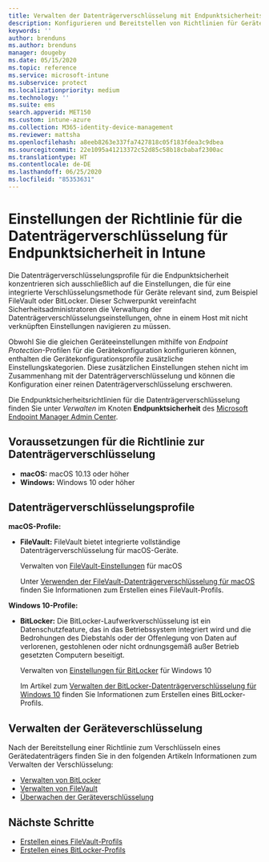 ```yaml
---
title: Verwalten der Datenträgerverschlüsselung mit Endpunktsicherheitsrichtlinien in Microsoft Intune | Microsoft-Dokumentation
description: Konfigurieren und Bereitstellen von Richtlinien für Geräte, die Sie mithilfe von Richtlinien für die Datenträgerverschlüsselung für Endpunktsicherheit in Microsoft Endpoint Manager verwalten.
keywords: ''
author: brenduns
ms.author: brenduns
manager: dougeby
ms.date: 05/15/2020
ms.topic: reference
ms.service: microsoft-intune
ms.subservice: protect
ms.localizationpriority: medium
ms.technology: ''
ms.suite: ems
search.appverid: MET150
ms.custom: intune-azure
ms.collection: M365-identity-device-management
ms.reviewer: mattsha
ms.openlocfilehash: a8eeb8263e337fa7427818c05f183fdea3c9dbea
ms.sourcegitcommit: 22e1095a41213372c52d85c58b18cbabaf2300ac
ms.translationtype: HT
ms.contentlocale: de-DE
ms.lasthandoff: 06/25/2020
ms.locfileid: "85353631"
---
```

# <a name="disk-encryption-policy-for-endpoint-security-in-intune"></a>Einstellungen der Richtlinie für die Datenträgerverschlüsselung für Endpunktsicherheit in Intune

Die Datenträgerverschlüsselungsprofile für die Endpunktsicherheit konzentrieren sich ausschließlich auf die Einstellungen, die für eine integrierte Verschlüsselungsmethode für Geräte relevant sind, zum Beispiel FileVault oder BitLocker. Dieser Schwerpunkt vereinfacht Sicherheitsadministratoren die Verwaltung der Datenträgerverschlüsselungseinstellungen, ohne in einem Host mit nicht verknüpften Einstellungen navigieren zu müssen.

Obwohl Sie die gleichen Geräteeinstellungen mithilfe von *Endpoint Protection*-Profilen für die Gerätekonfiguration konfigurieren können, enthalten die Gerätekonfigurationsprofile zusätzliche Einstellungskategorien. Diese zusätzlichen Einstellungen stehen nicht im Zusammenhang mit der Datenträgerverschlüsselung und können die Konfiguration einer reinen Datenträgerverschlüsselung erschweren.

Die Endpunktsicherheitsrichtlinien für die Datenträgerverschlüsselung finden Sie unter *Verwalten* im Knoten **Endpunktsicherheit** des [Microsoft Endpoint Manager Admin Center](https://go.microsoft.com/fwlink/?linkid=2109431).

## <a name="prerequisites-for-disk-encryption-policy"></a>Voraussetzungen für die Richtlinie zur Datenträgerverschlüsselung

- **macOS:** macOS 10.13 oder höher
- **Windows:** Windows 10 oder höher

## <a name="disk-encryption-profiles"></a>Datenträgerverschlüsselungsprofile

**macOS-Profile:**

- **FileVault:** FileVault bietet integrierte vollständige Datenträgerverschlüsselung für macOS-Geräte.

  Verwalten von [FileVault-Einstellungen](../protect/endpoint-security-disk-encryption-profile-settings.md#filevault) für macOS

  Unter [Verwenden der FileVault-Datenträgerverschlüsselung für macOS](../protect/encrypt-devices-filevault.md) finden Sie Informationen zum Erstellen eines FileVault-Profils.

**Windows 10-Profile:**

- **BitLocker:** Die BitLocker-Laufwerkverschlüsselung ist ein Datenschutzfeature, das in das Betriebssystem integriert wird und die Bedrohungen des Diebstahls oder der Offenlegung von Daten auf verlorenen, gestohlenen oder nicht ordnungsgemäß außer Betrieb gesetzten Computern beseitigt.

  Verwalten von [Einstellungen für BitLocker](../protect/endpoint-security-disk-encryption-profile-settings.md#bitlocker) für Windows 10

  Im Artikel zum [Verwalten der BitLocker-Datenträgerverschlüsselung für Windows 10](../protect/encrypt-devices.md) finden Sie Informationen zum Erstellen eines BitLocker-Profils.

## <a name="manage-device-encryption"></a>Verwalten der Geräteverschlüsselung

Nach der Bereitstellung einer Richtlinie zum Verschlüsseln eines Gerätedatenträgers finden Sie in den folgenden Artikeln Informationen zum Verwalten der Verschlüsselung:

- [Verwalten von BitLocker](../protect/encrypt-devices.md#manage-bitlocker)
- [Verwalten von FileVault](../protect/encrypt-devices-filevault.md#manage-filevault)
- [Überwachen der Geräteverschlüsselung](../protect/encryption-monitor.md)

## <a name="next-steps"></a>Nächste Schritte

- [Erstellen eines FileVault-Profils](../protect/encrypt-devices-filevault.md#create-endpoint-security-policy-for-filevault)
- [Erstellen eines BitLocker-Profils](../protect/encrypt-devices.md#create-an-endpoint-security-policy-for-bitlocker)

